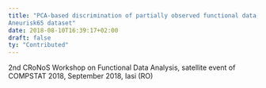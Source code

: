 ```yaml
---
title: "PCA-based discrimination of partially observed functional data, with an application to
Aneurisk65 dataset"
date: 2018-08-10T16:39:17+02:00
draft: false
ty: "Contributed"
---
```


2nd CRoNoS Workshop on Functional Data Analysis, satellite event of COMPSTAT 2018, September 2018, Iasi (RO)
